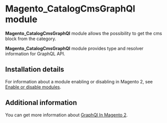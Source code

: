# Magento_CatalogCmsGraphQl module

**Magento_CatalogCmsGraphQl** module allows the possibility to get the cms block from the category.

**Magento_CatalogCmsGraphQl** module provides type and resolver information for GraphQL API.

## Installation details

For information about a module enabling or disabling in Magento 2, see [Enable or disable modules](https://devdocs.magento.com/guides/v2.4/install-gde/install/cli/install-cli-subcommands-enable.html).

## Additional information

You can get more information about [GraphQl In Magento 2](https://devdocs.magento.com/guides/v2.4/graphql).
